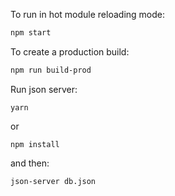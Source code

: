To run in hot module reloading mode:

```sh
npm start
```

To create a production build:

```sh
npm run build-prod
```

Run json server:

    yarn

or

    npm install
    
and then:

    json-server db.json
